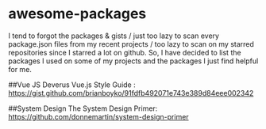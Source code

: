 # awesome-packages

I tend to forgot the packages & gists / just too lazy to scan every package.json files from my recent projects / 
too lazy to scan on my starred repositories since I starred a lot on github.
So,  I have decided to list the packages I used on some of my projects and the packages I just find helpful for me. 

##Vue JS
Deverus Vue.js Style Guide :  https://gist.github.com/brianboyko/91fdfb492071e743e389d84eee002342

##System Design
The System Design Primer:
https://github.com/donnemartin/system-design-primer
